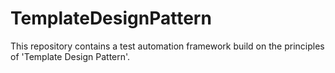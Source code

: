 # TemplateDesignPattern
This repository contains a test automation framework build on the principles of 'Template Design Pattern'.
